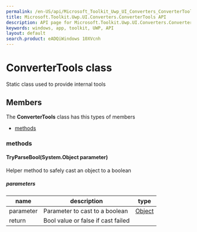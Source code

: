 ```yaml
---
permalink: /en-US/api/Microsoft_Toolkit_Uwp_UI_Converters_ConverterTools.htm
title: Microsoft.Toolkit.Uwp.UI.Converters.ConverterTools API 
description: API page for Microsoft.Toolkit.Uwp.UI.Converters.ConverterTools
keywords: windows, app, toolkit, UWP, API
layout: default
search.product: eADQiWindows 10XVcnh
---
```



# ConverterTools class

Static class used to provide internal tools

## Members

The **ConverterTools** class has this types of members

* [methods](#methods)

### methods

#### TryParseBool(System.Object parameter)

Helper method to safely cast an object to a boolean

##### parameters



| name | description | type || --- | --- | --- || parameter | Parameter to cast to a boolean | [Object](https://msdn.microsoft.com/library/windows/apps/System.Object) || return |Bool value or false if cast failed |

